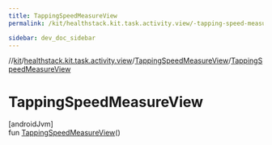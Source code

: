 ```yaml
---
title: TappingSpeedMeasureView
permalink: /kit/healthstack.kit.task.activity.view/-tapping-speed-measure-view/-tapping-speed-measure-view.html

sidebar: dev_doc_sidebar
---
```

//[kit](../../../index.html)/[healthstack.kit.task.activity.view](../index.html)/[TappingSpeedMeasureView](index.html)/[TappingSpeedMeasureView](-tapping-speed-measure-view.html)



# TappingSpeedMeasureView



[androidJvm]\
fun [TappingSpeedMeasureView](-tapping-speed-measure-view.html)()




